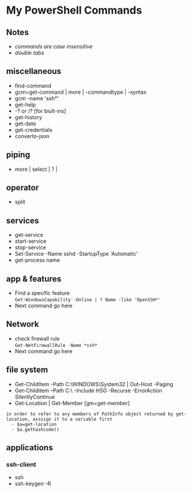 # My PowerShell Commands
## Notes
- *commands are case insensitive*
- *double tabs*  

## miscellaneous
- find-command
- gcm=get-command | more | -commandtype | -syntax
- gcm -name 'ssh*'
- get-help  
- -? or /? [for biult-ins]
- get-history
- get-date
- get-credentials  
- converto-json

## piping
- more | select | ? |

## operator
- split

## services
- get-service   
- start-service
- stop-service
- Set-Service -Name sshd -StartupType 'Automatic'
- get-process name

## app & features
- Find a specific feature   
  ```Get-WindowsCapability -Online | ? Name -like 'OpenSSH*'```  
- Next command go here

## Network
- check firewall rule  
  ```Get-NetFirewallRule -Name *ssh*```  
- Next command go here

## file system
- Get-ChildItem -Path C:\WINDOWS\System32 | Out-Host -Paging
- Get-Childitem –Path C:\ -Include *HSG* -Recurse -ErrorAction SilentlyContinue
- Get-Location | Get-Member  [gm=get-member]
``` 
in order to refer to any members of PathInfo object returned by get-location, asssign it to a variable first
  - $a=get-location
  - $a.gethashcode() 
```
## applications
### ssh-client
- ssh  
- ssh-keygen -R  

